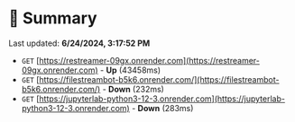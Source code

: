 # 📖 Summary
Last updated: **6/24/2024, 3:17:52 PM**

- `GET` [https://restreamer-09gx.onrender.com](https://restreamer-09gx.onrender.com) - **Up** (43458ms)
- `GET` [https://filestreambot-b5k6.onrender.com/](https://filestreambot-b5k6.onrender.com/) - **Down** (232ms)
- `GET` [https://jupyterlab-python3-12-3.onrender.com](https://jupyterlab-python3-12-3.onrender.com) - **Down** (283ms)
